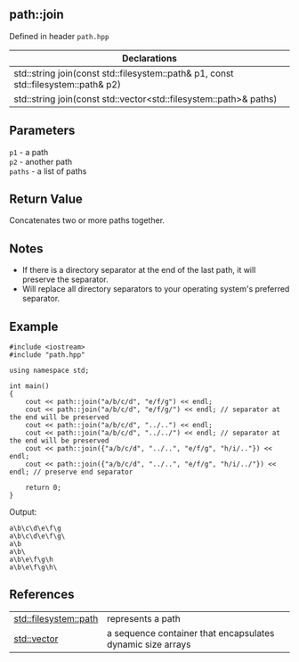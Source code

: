 ## path::join
Defined in header `path.hpp`

| Declarations |
| --- |
| std::string join(const std::filesystem::path& p1, const std::filesystem::path& p2) |
| std::string join(const std::vector&lt;std::filesystem::path&gt;& paths) |

## Parameters
`p1` - a path \
`p2` - another path \
`paths` - a list of paths

## Return Value
Concatenates two or more paths together.

## Notes
- If there is a directory separator at the end of the last path, it will preserve the separator.
- Will replace all directory separators to your operating system's preferred separator.

## Example
```
#include <iostream>
#include "path.hpp"

using namespace std;

int main()
{
    cout << path::join("a/b/c/d", "e/f/g") << endl;
    cout << path::join("a/b/c/d", "e/f/g/") << endl; // separator at the end will be preserved
    cout << path::join("a/b/c/d", "../..") << endl;
    cout << path::join("a/b/c/d", "../../") << endl; // separator at the end will be preserved
    cout << path::join({"a/b/c/d", "../..", "e/f/g", "h/i/.."}) << endl;
    cout << path::join({"a/b/c/d", "../..", "e/f/g", "h/i/../"}) << endl; // preserve end separator

    return 0;
}
```
Output:
```
a\b\c\d\e\f\g
a\b\c\d\e\f\g\
a\b
a\b\
a\b\e\f\g\h
a\b\e\f\g\h\
```

## References
| | |
| --- | --- |
| [std::filesystem::path](https://en.cppreference.com/w/cpp/filesystem/path) | represents a path |
| [std::vector](https://en.cppreference.com/w/cpp/container/vector) | a sequence container that encapsulates dynamic size arrays |
